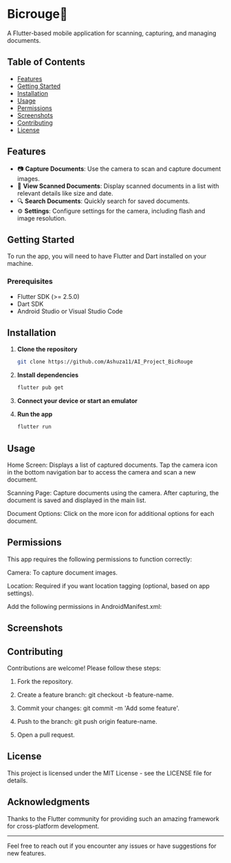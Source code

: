 # Bicrouge📄

A Flutter-based mobile application for scanning, capturing, and managing documents.

## Table of Contents
- [Features](#features)
- [Getting Started](#getting-started)
- [Installation](#installation)
- [Usage](#usage)
- [Permissions](#permissions)
- [Screenshots](#screenshots)
- [Contributing](#contributing)
- [License](#license)

## Features

- 📷 **Capture Documents**: Use the camera to scan and capture document images.
- 📄 **View Scanned Documents**: Display scanned documents in a list with relevant details like size and date.
- 🔍 **Search Documents**: Quickly search for saved documents.
- ⚙️ **Settings**: Configure settings for the camera, including flash and image resolution.

## Getting Started

To run the app, you will need to have Flutter and Dart installed on your machine.

### Prerequisites

- Flutter SDK (>= 2.5.0)
- Dart SDK
- Android Studio or Visual Studio Code

## Installation

1. **Clone the repository**
   ```bash
   git clone https://github.com/Ashuza11/AI_Project_BicRouge

2. **Install dependencies**
   ```bash
   flutter pub get

3. **Connect your device or start an emulator**


4. **Run the app**
   ```bash
   flutter run


## Usage

Home Screen: Displays a list of captured documents. Tap the camera icon in the bottom navigation bar to access the camera and scan a new document.

Scanning Page: Capture documents using the camera. After capturing, the document is saved and displayed in the main list.

Document Options: Click on the more icon for additional options for each document.


## Permissions

This app requires the following permissions to function correctly:

Camera: To capture document images.

Location: Required if you want location tagging (optional, based on app settings).


Add the following permissions in AndroidManifest.xml:

<uses-permission android:name="android.permission.CAMERA" />
<uses-permission android:name="android.permission.ACCESS_FINE_LOCATION" />
<uses-permission android:name="android.permission.ACCESS_COARSE_LOCATION" />

## Screenshots

## Contributing

Contributions are welcome! Please follow these steps:

1. Fork the repository.


2. Create a feature branch: git checkout -b feature-name.


3. Commit your changes: git commit -m 'Add some feature'.


4. Push to the branch: git push origin feature-name.


5. Open a pull request.



## License

This project is licensed under the MIT License - see the LICENSE file for details.

## Acknowledgments

Thanks to the Flutter community for providing such an amazing framework for cross-platform development.


---

Feel free to reach out if you encounter any issues or have suggestions for new features.